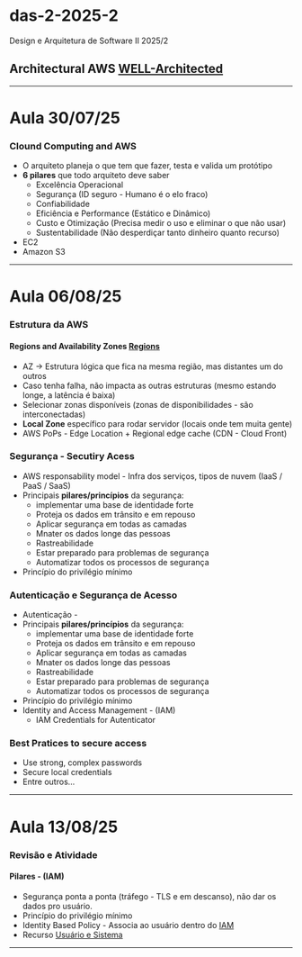 # das-2-2025-2
Design e Arquitetura de Software II 2025/2 
## Architectural AWS [WELL-Architected](https://aws.amazon.com/pt/architecture/well-architected/)

---

# Aula 30/07/25

### Clound Computing and AWS

- O arquiteto planeja o que tem que fazer, testa e valida um protótipo
- **6 pilares** que todo arquiteto deve saber
  - Excelência Operacional
  - Segurança (ID seguro - Humano é o elo fraco)
  - Confiabilidade
  - Eficiência e Performance  (Estático e Dinâmico)
  - Custo e Otimização (Precisa medir o uso e eliminar o que não usar)
  - Sustentabilidade (Não desperdiçar tanto dinheiro quanto recurso)
- EC2 
- Amazon S3 


---

# Aula 06/08/25

### Estrutura da AWS

#### Regions and Availability Zones [Regions](https://aws.amazon.com/pt/about-aws/global-infrastructure/regions_az/)

- AZ -> Estrutura lógica que fica na mesma região, mas distantes um do outros
- Caso tenha falha, não impacta as outras estruturas (mesmo estando longe, a latência é baixa)
- Selecionar zonas disponíveis (zonas de disponibilidades - são interconectadas)
- **Local Zone** específico para rodar servidor (locais onde tem muita gente)
- AWS PoPs - Edge Location + Regional edge cache (CDN - Cloud Front)

### Segurança - Secutiry Acess

- AWS responsability model - Infra dos serviços, tipos de nuvem (IaaS / PaaS / SaaS)
- Principais **pilares/princípios** da segurança:
  - implementar uma base de identidade forte
  - Proteja os dados em trânsito e em repouso
  - Aplicar segurança em todas as camadas
  - Mnater os dados longe das pessoas
  - Rastreabilidade
  - Estar preparado para problemas de segurança
  - Automatizar todos os processos de segurança
- Princípio do privilégio mínimo

### Autenticação e Segurança de Acesso 

- Autenticação - 
- Principais **pilares/princípios** da segurança:
  - implementar uma base de identidade forte
  - Proteja os dados em trânsito e em repouso
  - Aplicar segurança em todas as camadas
  - Mnater os dados longe das pessoas
  - Rastreabilidade
  - Estar preparado para problemas de segurança
  - Automatizar todos os processos de segurança
- Princípio do privilégio mínimo
- Identity and Access Management - (IAM)
  - IAM Credentials for Autenticator

### Best Pratices to secure access 

- Use strong, complex passwords
- Secure local credentials
- Entre outros... 

---


# Aula 13/08/25

### Revisão e Atividade 

#### Pilares - (IAM) 

- Segurança ponta a ponta (tráfego - TLS e em descanso), não dar os dados pro usuário. 
- Princípio do privilégio mínimo
- Identity Based Policy - Associa ao usuário dentro do [IAM](<img width="941" height="561" alt="image" src="https://github.com/user-attachments/assets/45744f1c-737c-4316-a15a-e44480a7d83f" />)
- Recurso [Usuário e Sistema](<img width="931" height="509" alt="image" src="https://github.com/user-attachments/assets/7878a536-5623-4a1c-a2a8-cc77a6e2f51d" />)


  



---
